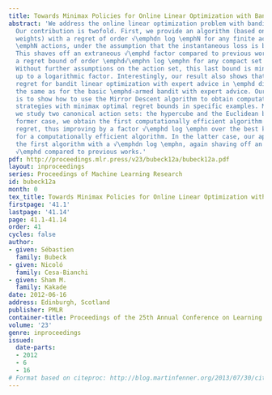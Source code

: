 ```yaml
---
title: Towards Minimax Policies for Online Linear Optimization with Bandit Feedback
abstract: 'We address the online linear optimization problem with bandit feedback.
  Our contribution is twofold. First, we provide an algorithm (based on exponential
  weights) with a regret of order √\emphdn log \emphN for any finite action set with
  \emphN actions, under the assumption that the instantaneous loss is bounded by 1.
  This shaves off an extraneous √\emphd factor compared to previous works, and gives
  a regret bound of order \emphd√\emphn log \emphn for any compact set of actions.
  Without further assumptions on the action set, this last bound is minimax optimal
  up to a logarithmic factor. Interestingly, our result also shows that the minimax
  regret for bandit linear optimization with expert advice in \emphd dimension is
  the same as for the basic \emphd-armed bandit with expert advice. Our second contribution
  is to show how to use the Mirror Descent algorithm to obtain computationally efficient
  strategies with minimax optimal regret bounds in specific examples. More precisely
  we study two canonical action sets: the hypercube and the Euclidean ball. In the
  former case, we obtain the first computationally efficient algorithm with a \emphd√\emphn
  regret, thus improving by a factor √\emphd log \emphn over the best known result
  for a computationally efficient algorithm. In the latter case, our approach gives
  the first algorithm with a √\emphdn log \emphn, again shaving off an extraneous
  √\emphd compared to previous works.'
pdf: http://proceedings.mlr.press/v23/bubeck12a/bubeck12a.pdf
layout: inproceedings
series: Proceedings of Machine Learning Research
id: bubeck12a
month: 0
tex_title: Towards Minimax Policies for Online Linear Optimization with Bandit Feedback
firstpage: '41.1'
lastpage: '41.14'
page: 41.1-41.14
order: 41
cycles: false
author:
- given: Sébastien
  family: Bubeck
- given: Nicoló
  family: Cesa-Bianchi
- given: Sham M.
  family: Kakade
date: 2012-06-16
address: Edinburgh, Scotland
publisher: PMLR
container-title: Proceedings of the 25th Annual Conference on Learning Theory
volume: '23'
genre: inproceedings
issued:
  date-parts:
  - 2012
  - 6
  - 16
# Format based on citeproc: http://blog.martinfenner.org/2013/07/30/citeproc-yaml-for-bibliographies/
---
```

